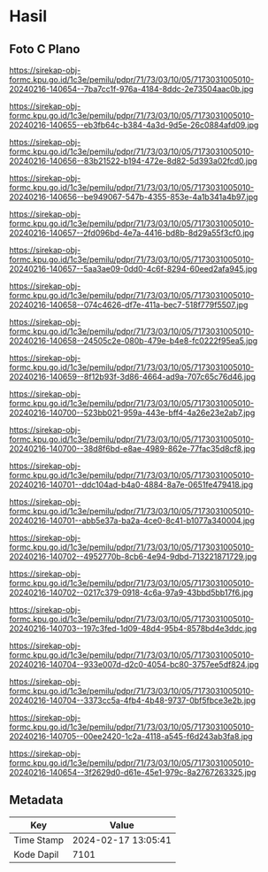 # Hasil

## Foto C Plano

https://sirekap-obj-formc.kpu.go.id/1c3e/pemilu/pdpr/71/73/03/10/05/7173031005010-20240216-140654--7ba7cc1f-976a-4184-8ddc-2e73504aac0b.jpg

https://sirekap-obj-formc.kpu.go.id/1c3e/pemilu/pdpr/71/73/03/10/05/7173031005010-20240216-140655--eb3fb64c-b384-4a3d-9d5e-26c0884afd09.jpg

https://sirekap-obj-formc.kpu.go.id/1c3e/pemilu/pdpr/71/73/03/10/05/7173031005010-20240216-140656--83b21522-b194-472e-8d82-5d393a02fcd0.jpg

https://sirekap-obj-formc.kpu.go.id/1c3e/pemilu/pdpr/71/73/03/10/05/7173031005010-20240216-140656--be949067-547b-4355-853e-4a1b341a4b97.jpg

https://sirekap-obj-formc.kpu.go.id/1c3e/pemilu/pdpr/71/73/03/10/05/7173031005010-20240216-140657--2fd096bd-4e7a-4416-bd8b-8d29a55f3cf0.jpg

https://sirekap-obj-formc.kpu.go.id/1c3e/pemilu/pdpr/71/73/03/10/05/7173031005010-20240216-140657--5aa3ae09-0dd0-4c6f-8294-60eed2afa945.jpg

https://sirekap-obj-formc.kpu.go.id/1c3e/pemilu/pdpr/71/73/03/10/05/7173031005010-20240216-140658--074c4626-df7e-411a-bec7-518f779f5507.jpg

https://sirekap-obj-formc.kpu.go.id/1c3e/pemilu/pdpr/71/73/03/10/05/7173031005010-20240216-140658--24505c2e-080b-479e-b4e8-fc0222f95ea5.jpg

https://sirekap-obj-formc.kpu.go.id/1c3e/pemilu/pdpr/71/73/03/10/05/7173031005010-20240216-140659--8f12b93f-3d86-4664-ad9a-707c65c76d46.jpg

https://sirekap-obj-formc.kpu.go.id/1c3e/pemilu/pdpr/71/73/03/10/05/7173031005010-20240216-140700--523bb021-959a-443e-bff4-4a26e23e2ab7.jpg

https://sirekap-obj-formc.kpu.go.id/1c3e/pemilu/pdpr/71/73/03/10/05/7173031005010-20240216-140700--38d8f6bd-e8ae-4989-862e-77fac35d8cf8.jpg

https://sirekap-obj-formc.kpu.go.id/1c3e/pemilu/pdpr/71/73/03/10/05/7173031005010-20240216-140701--ddc104ad-b4a0-4884-8a7e-0651fe479418.jpg

https://sirekap-obj-formc.kpu.go.id/1c3e/pemilu/pdpr/71/73/03/10/05/7173031005010-20240216-140701--abb5e37a-ba2a-4ce0-8c41-b1077a340004.jpg

https://sirekap-obj-formc.kpu.go.id/1c3e/pemilu/pdpr/71/73/03/10/05/7173031005010-20240216-140702--4952770b-8cb6-4e94-9dbd-713221871729.jpg

https://sirekap-obj-formc.kpu.go.id/1c3e/pemilu/pdpr/71/73/03/10/05/7173031005010-20240216-140702--0217c379-0918-4c6a-97a9-43bbd5bb17f6.jpg

https://sirekap-obj-formc.kpu.go.id/1c3e/pemilu/pdpr/71/73/03/10/05/7173031005010-20240216-140703--197c3fed-1d09-48d4-95b4-8578bd4e3ddc.jpg

https://sirekap-obj-formc.kpu.go.id/1c3e/pemilu/pdpr/71/73/03/10/05/7173031005010-20240216-140704--933e007d-d2c0-4054-bc80-3757ee5df824.jpg

https://sirekap-obj-formc.kpu.go.id/1c3e/pemilu/pdpr/71/73/03/10/05/7173031005010-20240216-140704--3373cc5a-4fb4-4b48-9737-0bf5fbce3e2b.jpg

https://sirekap-obj-formc.kpu.go.id/1c3e/pemilu/pdpr/71/73/03/10/05/7173031005010-20240216-140705--00ee2420-1c2a-4118-a545-f6d243ab3fa8.jpg

https://sirekap-obj-formc.kpu.go.id/1c3e/pemilu/pdpr/71/73/03/10/05/7173031005010-20240216-140654--3f2629d0-d61e-45e1-979c-8a2767263325.jpg


## Metadata

| Key        | Value               |
| ---------- | ------------------- |
| Time Stamp | 2024-02-17 13:05:41 |
| Kode Dapil | 7101                |



